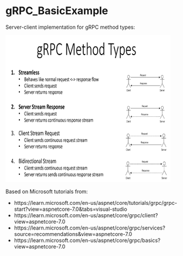 # gRPC_BasicExample

Server-client implementation for gRPC method types:

<img src="https://github.com/gdincu/gRPC_BasicExample/raw/main/gRPC%20Method%20Types.png" width=450 height=400>

Based on Microsoft tutorials from:
<ul>
<li>https://learn.microsoft.com/en-us/aspnet/core/tutorials/grpc/grpc-start?view=aspnetcore-7.0&tabs=visual-studio</li>
<li>https://learn.microsoft.com/en-us/aspnet/core/grpc/client?view=aspnetcore-7.0</li>
<li>https://learn.microsoft.com/en-us/aspnet/core/grpc/services?source=recommendations&view=aspnetcore-7.0</li>
<li>https://learn.microsoft.com/en-us/aspnet/core/grpc/basics?view=aspnetcore-7.0</li>
</ul>
